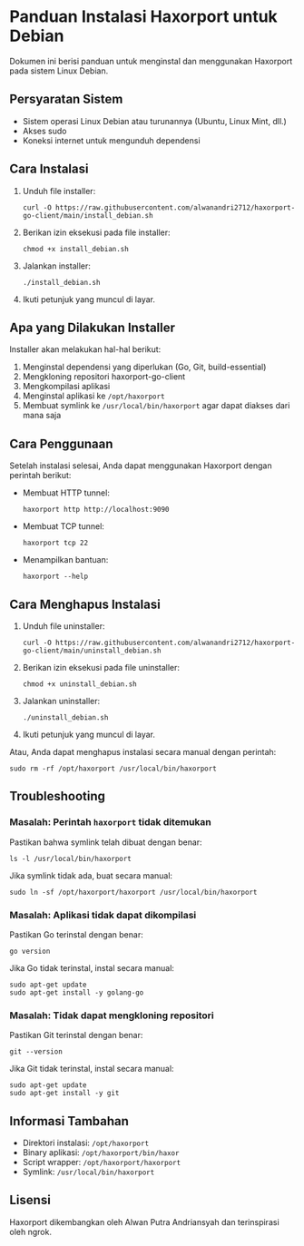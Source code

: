 # Panduan Instalasi Haxorport untuk Debian

Dokumen ini berisi panduan untuk menginstal dan menggunakan Haxorport pada sistem Linux Debian.

## Persyaratan Sistem

- Sistem operasi Linux Debian atau turunannya (Ubuntu, Linux Mint, dll.)
- Akses sudo
- Koneksi internet untuk mengunduh dependensi

## Cara Instalasi

1. Unduh file installer:
   ```
   curl -O https://raw.githubusercontent.com/alwanandri2712/haxorport-go-client/main/install_debian.sh
   ```

2. Berikan izin eksekusi pada file installer:
   ```
   chmod +x install_debian.sh
   ```

3. Jalankan installer:
   ```
   ./install_debian.sh
   ```

4. Ikuti petunjuk yang muncul di layar.

## Apa yang Dilakukan Installer

Installer akan melakukan hal-hal berikut:

1. Menginstal dependensi yang diperlukan (Go, Git, build-essential)
2. Mengkloning repositori haxorport-go-client
3. Mengkompilasi aplikasi
4. Menginstal aplikasi ke `/opt/haxorport`
5. Membuat symlink ke `/usr/local/bin/haxorport` agar dapat diakses dari mana saja

## Cara Penggunaan

Setelah instalasi selesai, Anda dapat menggunakan Haxorport dengan perintah berikut:

- Membuat HTTP tunnel:
  ```
  haxorport http http://localhost:9090
  ```

- Membuat TCP tunnel:
  ```
  haxorport tcp 22
  ```

- Menampilkan bantuan:
  ```
  haxorport --help
  ```

## Cara Menghapus Instalasi

1. Unduh file uninstaller:
   ```
   curl -O https://raw.githubusercontent.com/alwanandri2712/haxorport-go-client/main/uninstall_debian.sh
   ```

2. Berikan izin eksekusi pada file uninstaller:
   ```
   chmod +x uninstall_debian.sh
   ```

3. Jalankan uninstaller:
   ```
   ./uninstall_debian.sh
   ```

4. Ikuti petunjuk yang muncul di layar.

Atau, Anda dapat menghapus instalasi secara manual dengan perintah:
```
sudo rm -rf /opt/haxorport /usr/local/bin/haxorport
```

## Troubleshooting

### Masalah: Perintah `haxorport` tidak ditemukan

Pastikan bahwa symlink telah dibuat dengan benar:
```
ls -l /usr/local/bin/haxorport
```

Jika symlink tidak ada, buat secara manual:
```
sudo ln -sf /opt/haxorport/haxorport /usr/local/bin/haxorport
```

### Masalah: Aplikasi tidak dapat dikompilasi

Pastikan Go terinstal dengan benar:
```
go version
```

Jika Go tidak terinstal, instal secara manual:
```
sudo apt-get update
sudo apt-get install -y golang-go
```

### Masalah: Tidak dapat mengkloning repositori

Pastikan Git terinstal dengan benar:
```
git --version
```

Jika Git tidak terinstal, instal secara manual:
```
sudo apt-get update
sudo apt-get install -y git
```

## Informasi Tambahan

- Direktori instalasi: `/opt/haxorport`
- Binary aplikasi: `/opt/haxorport/bin/haxor`
- Script wrapper: `/opt/haxorport/haxorport`
- Symlink: `/usr/local/bin/haxorport`

## Lisensi

Haxorport dikembangkan oleh Alwan Putra Andriansyah dan terinspirasi oleh ngrok.
